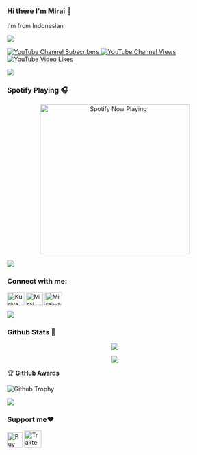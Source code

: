 ### Hi there I'm Mirai 👋
I'm from Indonesian

<img src="https://telegra.ph/file/82d3feb35ceab42024602.gif"/>
</p>
<p align="center">

<a href="https://youtube.com/@miraiwangy?si=AFmanbnsI17dyTMu"><img alt="YouTube Channel Subscribers" src="https://img.shields.io/youtube/channel/subscribers/UCAeexmoyDxxwqjhoq_WfH3A?style=flat&color=FFC0CB">
<a href="https://youtube.com/@miraiwangy?si=AFmanbnsI17dyTMu"><img alt="YouTube Channel Views" src="https://img.shields.io/youtube/channel/views/UCAeexmoyDxxwqjhoq_WfH3A?style=flat&color=FFC0CB">
<a href="https://youtu.be/I-UXKFDjMEI?si=jFJsDl-CDHtHIokM"><img alt="YouTube Video Likes" src="https://img.shields.io/youtube/likes/I-UXKFDjMEI?style=flat&color=FFC0CB">

</p>
<p align="center">

<a href="https://www.youtube.com/watch?v=dQw4w9WgXcQ"><img src="https://user-images.githubusercontent.com/73097560/115834477-dbab4500-a447-11eb-908a-139a6edaec5c.gif"></a>
 
### Spotify Playing 🎧

<p align="center">
  <a href="https://open.spotify.com/playlist/2iNbbs9ofjXUlVXfZqJv7w?si=KFzuVexUQt6RYP4KlqdQ6g" target="_blank"><img src="https://now-playing-on-spotify.vercel.app/api/spotify" alt="Spotify Now Playing" width="350"/></a>
</p>

<a href="https://www.youtube.com/watch?v=dQw4w9WgXcQ"><img src="https://user-images.githubusercontent.com/73097560/115834477-dbab4500-a447-11eb-908a-139a6edaec5c.gif"></a>

<h3 align="left">Connect with me:</h3>
<p align="left">

<a href="https://www.facebook.com/profile.php?id=100080652905855&mibextid=ZbWKwL" target="blank"><img align="center" src="https://raw.githubusercontent.com/rahuldkjain/github-profile-readme-generator/master/src/images/icons/Social/facebook.svg" alt="Kuriyama Mirai" height="30" width="40" /></a>
<a href="https://youtube.com/@miraiwangy?si=gtsOrPTW39JsvVqX" target="blank"><img align="center" src="https://raw.githubusercontent.com/rahuldkjain/github-profile-readme-generator/master/src/images/icons/Social/youtube.svg" alt="Mirai" height="30" width="40" /></a>
<a href="https://discord.com/users/921772331259531324" target="blank"><img align="center" src="https://raw.githubusercontent.com/rahuldkjain/github-profile-readme-generator/master/src/images/icons/Social/discord.svg" alt="Miraiwangy" height="30" width="40" /></a>

<a href="https://www.youtube.com/watch?v=dQw4w9WgXcQ"><img src="https://user-images.githubusercontent.com/73097560/115834477-dbab4500-a447-11eb-908a-139a6edaec5c.gif"></a>

### Github Stats 🚀
<p align="center"><a href="https://github.com/Mirai0009"><img src="https://github-readme-stats.vercel.app/api?username=Mirai0009&show_icons=true&theme=radical"></a></p>

<p align="center"><a href="https://github.com/Mirai0009"><img src="https://github-readme-stats.vercel.app/api/top-langs/?username=Mirai0009&theme=radical&layout=compact"></a></p> 

<summary>&#127942 <b>GitHub Awards</b>
</summary>

![Github Trophy](https://github-profile-trophy.vercel.app/?username=Mirai0009)

<a href="https://www.youtube.com/watch?v=dQw4w9WgXcQ"><img src="https://user-images.githubusercontent.com/73097560/115834477-dbab4500-a447-11eb-908a-139a6edaec5c.gif"></a>


### Support me❤️
 
<a href='https://ko-fi.com/mirai07' target='_blank'><img height='36' style='border:0px;height:36px;' src='https://storage.ko-fi.com/cdn/kofi3.png?v=3' border='0' alt='Buy Me a Coffee at ko-fi.com' /></a>
<a href="https://trakteer.id/mirai07" target="_blank"><img id="wse-buttons-preview" src="https://cdn.trakteer.id/images/embed/trbtn-red-1.png?date=18-11-2023" height="40" style="border:0px;height:40px;" alt="Trakteer Saya"></a>

